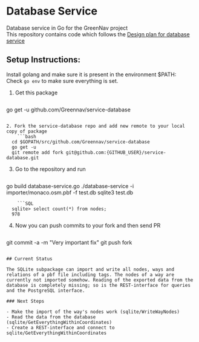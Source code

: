 # Database Service

Database service in Go for the GreenNav project    
This repository contains code which follows the [Design plan for database service](https://github.com/Greennav/greennav.github.io/blob/master/wiki/Roadmap.md#design-plan)

## Setup Instructions:
  
Install golang and make sure it is present in the environment $PATH:    
Check ```go env``` to make sure everything is set.
  
1. Get this package
    ```bash
  go get -u github.com/Greennav/service-database
```

2. Fork the service-database repo and add new remote to your local copy of package
    ```bash
  cd $GOPATH/src/github.com/Greennav/service-database
  go get -u
  git remote add fork git@github.com:{GITHUB_USER}/service-database.git
```   

3. Go to the repository and run
    ```
  go build database-service.go
  ./database-service -i importer/monaco.osm.pbf -f test.db
  sqlite3 test.db
```
    ```SQL
  sqlite> select count(*) from nodes;
  978
```
  
4. Now you can push commits to your fork and then send PR
    ```bash
  git commit -a -m "Very important fix"
  git push fork
```  
  
## Current Status

The SQLite subpackage can import and write all nodes, ways and relations of a pbf file including tags. The nodes of a way are currently not imported somehow. Reading of the exported data from the database is completely missing; so is the REST-interface for queries and the PostgreSQL interface.

### Next Steps

- Make the import of the way's nodes work (sqlite/WriteWayNodes)
- Read the data from the database (sqlite/GetEverythingWithinCoordinates)
- Create a REST-interface and connect to sqlite/GetEverythingWithinCoordinates
